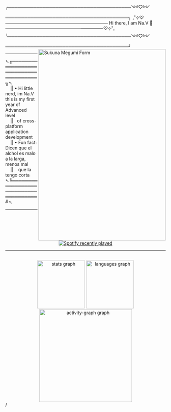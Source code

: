 ╭───────────────────────────────────────༺♡༻───────────────────────────────────────╮
 ₊˚⊹⁠♡——————————————————————— Hi there, I am Na.V 👑‎ ——————————————————————♡⊹⁠˚₊
╰───────────────────────────────────────༺♡༻───────────────────────────────────────╯
<img src="https://images-wixmp-ed30a86b8c4ca887773594c2.wixmp.com/f/95250a3c-ff8c-47d4-a5a9-92274e99eeff/dil0gzp-3700d37c-18ce-4372-8943-4bbabf327e23.png/v1/fit/w_760,h_1080/sukuna_yuyi_by_jntermi_dil0gzp-414w-2x.png?token=eyJ0eXAiOiJKV1QiLCJhbGciOiJIUzI1NiJ9.eyJzdWIiOiJ1cm46YXBwOjdlMGQxODg5ODIyNjQzNzNhNWYwZDQxNWVhMGQyNmUwIiwiaXNzIjoidXJuOmFwcDo3ZTBkMTg4OTgyMjY0MzczYTVmMGQ0MTVlYTBkMjZlMCIsIm9iaiI6W1t7ImhlaWdodCI6Ijw9MTA4MCIsInBhdGgiOiJcL2ZcLzk1MjUwYTNjLWZmOGMtNDdkNC1hNWE5LTkyMjc0ZTk5ZWVmZlwvZGlsMGd6cC0zNzAwZDM3Yy0xOGNlLTQzNzItODk0My00YmJhYmYzMjdlMjMucG5nIiwid2lkdGgiOiI8PTc2MCJ9XV0sImF1ZCI6WyJ1cm46c2VydmljZTppbWFnZS5vcGVyYXRpb25zIl19.4qQ5NT-Ozas3xcL6XfAaIOm_Ci2IQd6Xyr53BzTwvxE" align="right" alt="Sukuna Megumi Form" height="600px" width="400px">
<hr>
  ➴╔══════════════════════════════════════╗➴ <br>
‎‎ ‎‎ ‎ ‎ ‎|| • Hi little nerd, im Na.V this is my first year of Advanced level <br>
‎‎ ‎‎ ‎ ‎ ‎||   ‎ ‎  of cross-platform application development <br>
 ‎ ‎ ‎ ‎ || • Fun fact: Dicen que el alchol es malo a la larga, menos mal <br>
‎ ‎ ‎ ‎ ‎||  ‎ ‎ ‎   que la tengo corta
  ➴╚══════════════════════════════════════╝➴
</div>
<hr>
<div align="center">
  <a href="https://open.spotify.com/user/jn_termi">
    <img src="https://spotify-recently-played-readme.vercel.app/api?user=jn_termi&count=5&unique=false" alt="Spotify recently played"  />
  </a>
</div>
<hr>
<br>
<div align="center">
  <img src="https://github-readme-stats.vercel.app/api?username=JoanNavioGarcia&hide_title=true&hide_rank=false&show_icons=false&include_all_commits=true&count_private=true&disable_animations=false&theme=onedark&locale=en&hide_border=true&order=1" height="150" alt="stats graph"  />
  <img src="https://github-readme-stats.vercel.app/api/top-langs?username=JoanNavioGarcia&locale=en&hide_title=false&layout=compact&card_width=320&langs_count=5&theme=onedark&hide_border=true&order=2" height="150" alt="languages graph"  />
  <img src="https://github-readme-activity-graph.vercel.app/graph?username=JoanNavioGarcia&radius=16&theme=one-dark&area=true&order=5&hide_border=true&hide_title=true" height="291" alt="activity-graph graph"  />
</div>
/


